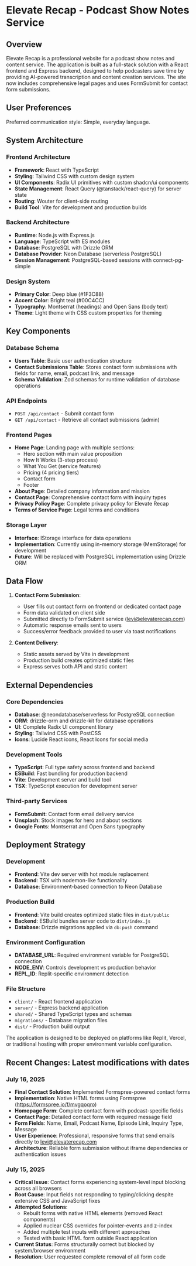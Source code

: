# Elevate Recap - Podcast Show Notes Service

## Overview

Elevate Recap is a professional website for a podcast show notes and content service. The application is built as a full-stack solution with a React frontend and Express backend, designed to help podcasters save time by providing AI-powered transcription and content creation services. The site now includes comprehensive legal pages and uses FormSubmit for contact form submissions.

## User Preferences

Preferred communication style: Simple, everyday language.

## System Architecture

### Frontend Architecture
- **Framework**: React with TypeScript
- **Styling**: Tailwind CSS with custom design system
- **UI Components**: Radix UI primitives with custom shadcn/ui components
- **State Management**: React Query (@tanstack/react-query) for server state
- **Routing**: Wouter for client-side routing
- **Build Tool**: Vite for development and production builds

### Backend Architecture
- **Runtime**: Node.js with Express.js
- **Language**: TypeScript with ES modules
- **Database**: PostgreSQL with Drizzle ORM
- **Database Provider**: Neon Database (serverless PostgreSQL)
- **Session Management**: PostgreSQL-based sessions with connect-pg-simple

### Design System
- **Primary Color**: Deep blue (#1F3C88)
- **Accent Color**: Bright teal (#00C4CC)
- **Typography**: Montserrat (headings) and Open Sans (body text)
- **Theme**: Light theme with CSS custom properties for theming

## Key Components

### Database Schema
- **Users Table**: Basic user authentication structure
- **Contact Submissions Table**: Stores contact form submissions with fields for name, email, podcast link, and message
- **Schema Validation**: Zod schemas for runtime validation of database operations

### API Endpoints
- `POST /api/contact` - Submit contact form
- `GET /api/contact` - Retrieve all contact submissions (admin)

### Frontend Pages
- **Home Page**: Landing page with multiple sections:
  - Hero section with main value proposition
  - How It Works (3-step process)
  - What You Get (service features)
  - Pricing (4 pricing tiers)
  - Contact form
  - Footer
- **About Page**: Detailed company information and mission
- **Contact Page**: Comprehensive contact form with inquiry types
- **Privacy Policy Page**: Complete privacy policy for Elevate Recap
- **Terms of Service Page**: Legal terms and conditions

### Storage Layer
- **Interface**: IStorage interface for data operations
- **Implementation**: Currently using in-memory storage (MemStorage) for development
- **Future**: Will be replaced with PostgreSQL implementation using Drizzle ORM

## Data Flow

1. **Contact Form Submission**:
   - User fills out contact form on frontend or dedicated contact page
   - Form data validated on client side
   - Submitted directly to FormSubmit service (levi@elevaterecap.com)
   - Automatic response emails sent to users
   - Success/error feedback provided to user via toast notifications

2. **Content Delivery**:
   - Static assets served by Vite in development
   - Production build creates optimized static files
   - Express serves both API and static content

## External Dependencies

### Core Dependencies
- **Database**: @neondatabase/serverless for PostgreSQL connection
- **ORM**: drizzle-orm and drizzle-kit for database operations
- **UI**: Complete Radix UI component library
- **Styling**: Tailwind CSS with PostCSS
- **Icons**: Lucide React icons, React Icons for social media

### Development Tools
- **TypeScript**: Full type safety across frontend and backend
- **ESBuild**: Fast bundling for production backend
- **Vite**: Development server and build tool
- **TSX**: TypeScript execution for development server

### Third-party Services
- **FormSubmit**: Contact form email delivery service
- **Unsplash**: Stock images for hero and about sections
- **Google Fonts**: Montserrat and Open Sans typography

## Deployment Strategy

### Development
- **Frontend**: Vite dev server with hot module replacement
- **Backend**: TSX with nodemon-like functionality
- **Database**: Environment-based connection to Neon Database

### Production Build
- **Frontend**: Vite build creates optimized static files in `dist/public`
- **Backend**: ESBuild bundles server code to `dist/index.js`
- **Database**: Drizzle migrations applied via `db:push` command

### Environment Configuration
- **DATABASE_URL**: Required environment variable for PostgreSQL connection
- **NODE_ENV**: Controls development vs production behavior
- **REPL_ID**: Replit-specific environment detection

### File Structure
- `client/` - React frontend application
- `server/` - Express backend application
- `shared/` - Shared TypeScript types and schemas
- `migrations/` - Database migration files
- `dist/` - Production build output

The application is designed to be deployed on platforms like Replit, Vercel, or traditional hosting with proper environment variable configuration.

## Recent Changes: Latest modifications with dates

### July 16, 2025
- **Final Contact Solution**: Implemented Formspree-powered contact forms
- **Implementation**: Native HTML forms using Formspree (https://formspree.io/f/mvgqoqro)
- **Homepage Form**: Complete contact form with podcast-specific fields
- **Contact Page**: Detailed contact form with required message field
- **Form Fields**: Name, Email, Podcast Name, Episode Link, Inquiry Type, Message
- **User Experience**: Professional, responsive forms that send emails directly to levi@elevaterecap.com
- **Architecture**: Reliable form submission without iframe dependencies or authentication issues

### July 15, 2025
- **Critical Issue**: Contact forms experiencing system-level input blocking across all browsers
- **Root Cause**: Input fields not responding to typing/clicking despite extensive CSS and JavaScript fixes
- **Attempted Solutions**: 
  - Rebuilt forms with native HTML elements (removed React components)
  - Applied nuclear CSS overrides for pointer-events and z-index
  - Added multiple test inputs with different approaches
  - Tested with basic HTML form outside React application
- **Current Status**: Forms structurally correct but blocked by system/browser environment
- **Resolution**: User requested complete removal of all form code